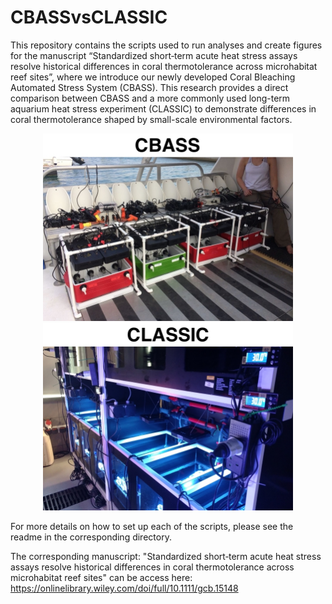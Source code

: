 # CBASSvsCLASSIC
This repository contains the scripts used to run analyses and create figures for the manuscript “Standardized short‐term acute heat stress assays resolve historical differences in coral thermotolerance across microhabitat reef sites”, where we introduce our newly developed Coral Bleaching Automated Stress System (CBASS). This research provides a direct comparison between CBASS and a more commonly used  long-term aquarium heat stress experiment (CLASSIC) to demonstrate differences in coral thermotolerance shaped by small-scale environmental factors.

<p align="middle"> 
<img src="CBASS_vs_CLASSIC/cbass_small.jpg" width="400"/> <img src="CBASS_vs_CLASSIC/classic_small.jpg" width="400"/>
</p>

For more details on how to set up each of the scripts, please see the readme in the corresponding directory.

The corresponding manuscript: "Standardized short‐term acute heat stress assays resolve historical differences in coral thermotolerance across microhabitat reef sites" can be access here: https://onlinelibrary.wiley.com/doi/full/10.1111/gcb.15148
